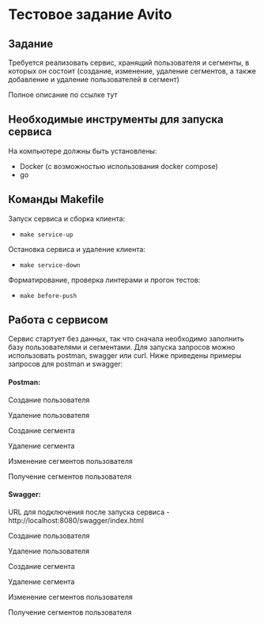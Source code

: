 # Тестовое задание Avito

## Задание
Требуется реализовать сервис, хранящий пользователя и сегменты, в которых он состоит (создание, изменение, удаление сегментов, а также добавление и удаление пользователей в сегмент)

Полное описание по ссылке тут

## Необходимые инструменты для запуска сервиса
На компьютере должны быть установлены:
- Docker (с возможностью использования docker compose)
- go

## Команды Makefile
Запуск сервиса и сборка клиента:
- `make service-up`

Остановка сервиса и удаление клиента:
- `make service-down`

Форматирование, проверка линтерами и прогон тестов:
- `make before-push`

## Работа с сервисом
Сервис стартует без данных, так что сначала необходимо заполнить базу пользователями и сегментами. Для запуска запросов можно использовать postman, swagger или curl. Ниже приведены примеры запросов для postman и swagger:


#### Postman:
Создание пользователя


Удаление пользователя


Создание сегмента


Удаление сегмента


Изменение сегментов пользователя


Получение сегментов пользователя

#### Swagger:
URL для подключения после запуска сервиса - http://localhost:8080/swagger/index.html

Создание пользователя


Удаление пользователя


Создание сегмента


Удаление сегмента


Изменение сегментов пользователя


Получение сегментов пользователя
